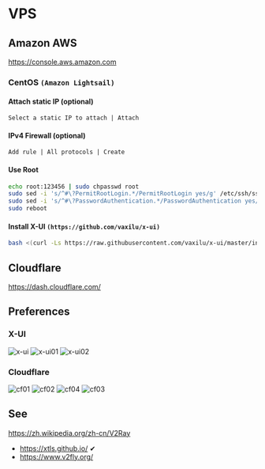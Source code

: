
# VPS

## Amazon AWS

https://console.aws.amazon.com

### CentOS `(Amazon Lightsail)`

#### Attach static IP (optional)

```
Select a static IP to attach | Attach
```

#### IPv4 Firewall (optional)

```
Add rule | All protocols | Create
```

#### Use Root
```sh
echo root:123456 | sudo chpasswd root
sudo sed -i 's/^#\?PermitRootLogin.*/PermitRootLogin yes/g' /etc/ssh/sshd_config
sudo sed -i 's/^#\?PasswordAuthentication.*/PasswordAuthentication yes/g' /etc/ssh/sshd_config
sudo reboot
```

#### Install X-UI `(https://github.com/vaxilu/x-ui)`

```sh
bash <(curl -Ls https://raw.githubusercontent.com/vaxilu/x-ui/master/install.sh)
```

## Cloudflare

https://dash.cloudflare.com/

## 
## Preferences

### X-UI
![x-ui](x-ui.png)
![x-ui01](x-ui01.png)
![x-ui02](x-ui02.png)

### Cloudflare
![cf01](cf01.png)
![cf02](cf02.png)
![cf04](cf04.png)
![cf03](cf03.png)

## 
## See

https://zh.wikipedia.org/zh-cn/V2Ray

- https://xtls.github.io/ ✔
- https://www.v2fly.org/

